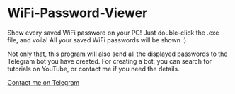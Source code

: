 # WiFi-Password-Viewer
Show every saved WiFi password on your PC! Just double-click the .exe file, and voila! All your saved WiFi passwords will be shown :)

Not only that, this program will also send all the displayed passwords to the Telegram bot you have created. For creating a bot, you can search for tutorials on YouTube, or contact me if you need the details.

[Contact me on Telegram](https://t.me/mysteriza)
